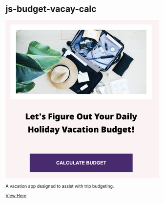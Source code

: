 # js-budget-vacay-calc

![alt-text-here](img/calc.png)


A vacation app designed to assist with trip budgeting.

<a href="https://lee77carter.github.io/js-budget-vacay-calc/">View Here</a>  
